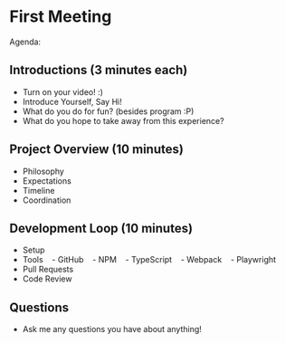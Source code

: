 
# First Meeting

Agenda:

## Introductions (3 minutes each)

- Turn on your video! :)
- Introduce Yourself, Say Hi!
- What do you do for fun? (besides program :P)
- What do you hope to take away from this experience?

## Project Overview (10 minutes)

- Philosophy
- Expectations
- Timeline
- Coordination

## Development Loop (10 minutes)

- Setup
- Tools
    - GitHub
    - NPM
    - TypeScript
    - Webpack
    - Playwright
- Pull Requests
- Code Review

## Questions

- Ask me any questions you have about anything!

